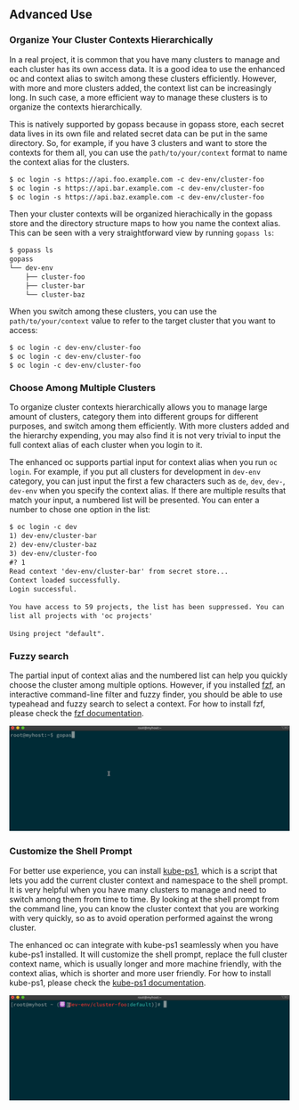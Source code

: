 ## Advanced Use

### Organize Your Cluster Contexts Hierarchically

In a real project, it is common that you have many clusters to manage and each cluster has its own access data. It is a good idea to use the enhanced oc and context alias to switch among these clusters efficiently. However, with more and more clusters added, the context list can be increasingly long. In such case, a more efficient way to manage these clusters is to organize the contexts hierarchically.

This is natively supported by gopass because in gopass store, each secret data lives in its own file and related secret data can be put in the same directory. So, for example, if you have 3 clusters and want to store the contexts for them all, you can use the `path/to/your/context` format to name the context alias for the clusters.

```shell
$ oc login -s https://api.foo.example.com -c dev-env/cluster-foo
$ oc login -s https://api.bar.example.com -c dev-env/cluster-foo
$ oc login -s https://api.baz.example.com -c dev-env/cluster-foo
```

Then your cluster contexts will be organized hierachically in the gopass store and the directory structure maps to how you name the context alias. This can be seen with a very straightforward view by running `gopass ls`:
```shell
$ gopass ls
gopass
└── dev-env
    ├── cluster-foo
    ├── cluster-bar
    └── cluster-baz
```

When you switch among these clusters, you can use the `path/to/your/context` value to refer to the target cluster that you want to access:
```shell
$ oc login -c dev-env/cluster-foo
$ oc login -c dev-env/cluster-foo
$ oc login -c dev-env/cluster-foo
```

### Choose Among Multiple Clusters

To organize cluster contexts hierarchically allows you to manage large amount of clusters, category them into different groups for different purposes, and switch among them efficiently. With more clusters added and the hierarchy expending, you may also find it is not very trivial to input the full context alias of each cluster when you login to it.

The enhanced oc supports partial input for context alias when you run `oc login`. For example, if you put all clusters for development in `dev-env` category, you can just input the first a few characters such as `de`, `dev`, `dev-`, `dev-env` when you specify the context alias. If there are multiple results that match your input, a numbered list will be presented. You can enter a number to chose one option in the list:
```shell
$ oc login -c dev
1) dev-env/cluster-bar
2) dev-env/cluster-baz
3) dev-env/cluster-foo
#? 1
Read context 'dev-env/cluster-bar' from secret store...
Context loaded successfully.
Login successful.

You have access to 59 projects, the list has been suppressed. You can list all projects with 'oc projects'

Using project "default".
```

### Fuzzy search

The partial input of context alias and the numbered list can help you quickly choose the cluster among multiple options. However, if you installed [fzf](https://github.com/junegunn/fzf), an interactive command-line filter and fuzzy finder, you should be able to use typeahead and fuzzy search to select a context. For how to install fzf, please check the [fzf documentation](https://github.com/junegunn/fzf#installation).

![](assets/fuzzy-search.gif)

### Customize the Shell Prompt

For better use experience, you can install [kube-ps1](https://github.com/jonmosco/kube-ps1), which is a script that lets you add the current cluster context and namespace to the shell prompt. It is very helpful when you have many clusters to manage and need to switch among them from time to time. By looking at the shell prompt from the command line, you can know the cluster context that you are working with very quickly, so as to avoid operation performed against the wrong cluster.

The enhanced oc can integrate with kube-ps1 seamlessly when you have kube-ps1 installed. It will customize the shell prompt, replace the full cluster context name, which is usually longer and more machine friendly, with the context alias, which is shorter and more user friendly. For how to install kube-ps1, please check the [kube-ps1 documentation](https://github.com/jonmosco/kube-ps1#installing).

![](assets/cmd-prompt.gif)
